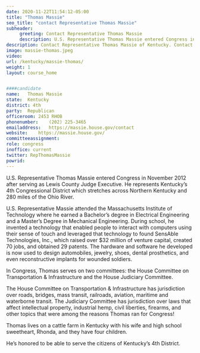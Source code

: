 ```yaml
---
date: 2020-11-22T11:54:12-05:00
title: "Thomas Massie"
seo_title: "contact Representative Thomas Massie"
subheader:
     greeting: Contact Representative Thomas Massie 
     description: U.S. Representative Thomas Massie entered Congress in November 2012 after serving as Lewis County Judge Executive.
description: Contact Representative Thomas Massie of Kentucky. Contact information for Thomas Massie includes email address, phone number, and mailing address.
image: massie-thomas.jpeg
video: 
url: /kentucky/massie-thomas/
weight: 1
layout: course_home


####candidate
name:	Thomas Massie
state:	Kentucky
district: 4th
party:	Republican
officeroom:	2453 RHOB
phonenumber:	(202) 225-3465
emailaddress:	https://massie.house.gov/contact
website:	https://massie.house.gov/
committeeassignment: 
role: congress
inoffice: current
twitter: RepThomasMassie
powrid: 
---
```


U.S. Representative Thomas Massie entered Congress in November 2012 after serving as Lewis County Judge Executive. He represents Kentucky’s 4th Congressional District which stretches across Northern Kentucky and 280 miles of the Ohio River.

U.S. Representative Massie attended the Massachusetts Institute of Technology where he earned a Bachelor’s degree in Electrical Engineering and a Master’s Degree in Mechanical Engineering. During school, he invented a technology that enabled people to interact with computers using their sense of touch and leveraged that technology to found SensAble Technologies, Inc., which raised over $32 million of venture capital, created 70 jobs, and obtained 29 patents. The hardware and software he developed is now used to design automobiles, jewelry, shoes, dental prosthetics, and even reconstructive implants for wounded soldiers.

In Congress, Thomas serves on two committees: the House Committee on Transportation & Infrastructure and the House Judiciary Committee.

The House Committee on Transportation & Infrastructure has jurisdiction over roads, bridges, mass transit, railroads, aviation, maritime and waterborne transit. The Judiciary Committee has jurisdiction over laws that affect intellectual property, industrial hemp, civil liberties, firearms, and other topics that were among the reasons Thomas ran for Congress!

Thomas lives on a cattle farm in Kentucky with his wife and high school sweetheart, Rhonda, and they have four children.

He’s honored to be able to serve the citizens of Kentucky’s 4th District.

